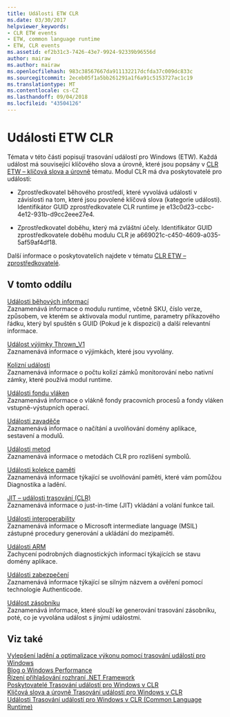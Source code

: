 ```yaml
---
title: Události ETW CLR
ms.date: 03/30/2017
helpviewer_keywords:
- CLR ETW events
- ETW, common language runtime
- ETW, CLR events
ms.assetid: ef2b31c3-7426-43e7-9924-92339b96556d
author: mairaw
ms.author: mairaw
ms.openlocfilehash: 983c38567667da911132217dcfda37c009dc833c
ms.sourcegitcommit: 2eceb05f1a5bb261291a1f6a91c5153727ac1c19
ms.translationtype: MT
ms.contentlocale: cs-CZ
ms.lasthandoff: 09/04/2018
ms.locfileid: "43504126"
---
```

# <a name="clr-etw-events"></a>Události ETW CLR
Témata v této části popisují trasování událostí pro Windows (ETW). Každá událost má související klíčového slova a úrovně, které jsou popsány v [CLR ETW – klíčová slova a úrovně](../../../docs/framework/performance/clr-etw-keywords-and-levels.md) tématu. Modul CLR má dva poskytovatelé pro události:  
  
-   Zprostředkovatel běhového prostředí, které vyvolává události v závislosti na tom, které jsou povolené klíčová slova (kategorie události). Identifikátor GUID zprostředkovatele CLR runtime je e13c0d23-ccbc-4e12-931b-d9cc2eee27e4.  
  
-   Zprostředkovatel doběhu, který má zvláštní účely. Identifikátor GUID zprostředkovatele doběhu modulu CLR je a669021c-c450-4609-a035-5af59af4df18.  
  
 Další informace o poskytovatelích najdete v tématu [CLR ETW – zprostředkovatelé](../../../docs/framework/performance/clr-etw-providers.md).  
  
## <a name="in-this-section"></a>V tomto oddílu  
 [Události běhových informací](../../../docs/framework/performance/runtime-information-etw-events.md)  
 Zaznamenává informace o modulu runtime, včetně SKU, číslo verze, způsobem, ve kterém se aktivovala modul runtime, parametry příkazového řádku, který byl spuštěn s GUID (Pokud je k dispozici) a další relevantní informace.  
  
 [Událost výjimky Thrown_V1](../../../docs/framework/performance/exception-thrown-v1-etw-event.md)  
 Zaznamenává informace o výjimkách, které jsou vyvolány.  
  
 [Kolizní události](../../../docs/framework/performance/contention-etw-events.md)  
 Zaznamenává informace o počtu kolizí zámků monitorování nebo nativní zámky, které používá modul runtime.  
  
 [Události fondu vláken](../../../docs/framework/performance/thread-pool-etw-events.md)  
 Zaznamenává informace o vlákně fondy pracovních procesů a fondy vláken vstupně-výstupních operací.  
  
 [Události zavaděče](../../../docs/framework/performance/loader-etw-events.md)  
 Zaznamenává informace o načítání a uvolňování domény aplikace, sestavení a modulů.  
  
 [Události metod](../../../docs/framework/performance/method-etw-events.md)  
 Zaznamenává informace o metodách CLR pro rozlišení symbolů.  
  
 [Události kolekce paměti](../../../docs/framework/performance/garbage-collection-etw-events.md)  
 Zaznamenává informace týkající se uvolňování paměti, které vám pomůžou Diagnostika a ladění.  
  
 [JIT – události trasování (CLR)](../../../docs/framework/performance/jit-tracing-etw-events.md)  
 Zaznamenává informace o just-in-time (JIT) vkládání a volání funkce tail.  
  
 [Události interoperability](../../../docs/framework/performance/interop-etw-events.md)  
 Zaznamenává informace o Microsoft intermediate language (MSIL) zástupné procedury generování a ukládání do mezipaměti.  
  
 [Události ARM](../../../docs/framework/performance/application-domain-resource-monitoring-arm-etw-events.md)  
 Zachycení podrobných diagnostických informací týkajících se stavu domény aplikace.  
  
 [Události zabezpečení](../../../docs/framework/performance/security-etw-events.md)  
 Zaznamenává informace týkající se silným názvem a ověření pomocí technologie Authenticode.  
  
 [Událost zásobníku](../../../docs/framework/performance/stack-etw-event.md)  
 Zaznamenává informace, které slouží ke generování trasování zásobníku, poté, co je vyvolána událost s jinými událostmi.  
  
## <a name="see-also"></a>Viz také  
 [Vylepšení ladění a optimalizace výkonu pomocí trasování událostí pro Windows](https://go.microsoft.com/fwlink/?LinkId=179696)  
 [Blog o Windows Performance](https://go.microsoft.com/fwlink/?LinkId=179509)  
 [Řízení přihlašování rozhraní .NET Framework](../../../docs/framework/performance/controlling-logging.md)  
 [Poskytovatelé Trasování událostí pro Windows v CLR](../../../docs/framework/performance/clr-etw-providers.md)  
 [Klíčová slova a úrovně Trasování událostí pro Windows v CLR](../../../docs/framework/performance/clr-etw-keywords-and-levels.md)  
 [Události Trasování událostí pro Windows v CLR (Common Language Runtime)](../../../docs/framework/performance/etw-events-in-the-common-language-runtime.md)
